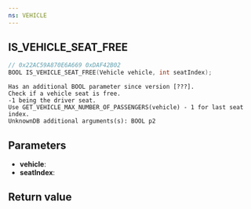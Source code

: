 ```yaml
---
ns: VEHICLE
---
```

## IS_VEHICLE_SEAT_FREE

```c
// 0x22AC59A870E6A669 0xDAF42B02
BOOL IS_VEHICLE_SEAT_FREE(Vehicle vehicle, int seatIndex);
```

```
Has an additional BOOL parameter since version [???].  
Check if a vehicle seat is free.  
-1 being the driver seat.  
Use GET_VEHICLE_MAX_NUMBER_OF_PASSENGERS(vehicle) - 1 for last seat index.  
UnknownDB additional arguments(s): BOOL p2
```

## Parameters
* **vehicle**: 
* **seatIndex**: 

## Return value
